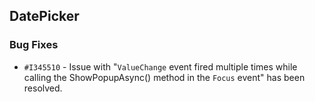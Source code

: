 ## DatePicker

### Bug Fixes

- `#I345510` - Issue with "`ValueChange` event fired multiple times while calling the ShowPopupAsync() method in the `Focus` event" has been resolved.